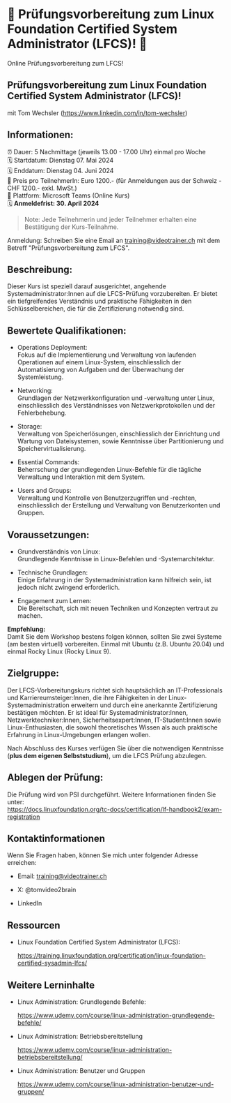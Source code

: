 # 📢 Prüfungsvorbereitung zum Linux Foundation Certified System Administrator (LFCS)! 📢
Online Prüfungsvorbereitung zum LFCS!

## Prüfungsvorbereitung zum Linux Foundation Certified System Administrator (LFCS)!
mit Tom Wechsler (https://www.linkedin.com/in/tom-wechsler)

## Informationen:
⏰ Dauer: 5 Nachmittage (jeweils 13.00 - 17.00 Uhr) einmal pro Woche  
🗓️ Startdatum: Dienstag 07. Mai 2024  
🗓️ Enddatum: Dienstag 04. Juni 2024  
💸 Preis pro TeilnehmerIn: Euro 1200.- (für Anmeldungen aus der Schweiz - CHF 1200.- exkl. MwSt.)  
📍 Plattform: Microsoft Teams (Online Kurs)  
🗓️ **Anmeldefrist: 30. April 2024**  

> Note: Jede Teilnehmerin und jeder Teilnehmer erhalten eine Bestätigung der Kurs-Teilnahme.

Anmeldung: Schreiben Sie eine Email an training@videotrainer.ch mit dem Betreff "Prüfungsvorbereitung zum LFCS".  

## Beschreibung:  
Dieser Kurs ist speziell darauf ausgerichtet, angehende Systemadministrator:Innen auf die LFCS-Prüfung vorzubereiten. Er bietet ein tiefgreifendes Verständnis und praktische Fähigkeiten in den Schlüsselbereichen, die für die Zertifizierung notwendig sind.

## Bewertete Qualifikationen:  
- Operations Deployment:  
  Fokus auf die Implementierung und Verwaltung von laufenden Operationen auf einem Linux-System, einschliesslich der Automatisierung von Aufgaben und der Überwachung der Systemleistung.

- Networking:  
  Grundlagen der Netzwerkkonfiguration und -verwaltung unter Linux, einschliesslich des Verständnisses von Netzwerkprotokollen und der Fehlerbehebung.

- Storage:  
  Verwaltung von Speicherlösungen, einschliesslich der Einrichtung und Wartung von Dateisystemen, sowie Kenntnisse über Partitionierung und Speichervirtualisierung.

- Essential Commands:  
  Beherrschung der grundlegenden Linux-Befehle für die tägliche Verwaltung und Interaktion mit dem System.

- Users and Groups:  
  Verwaltung und Kontrolle von Benutzerzugriffen und -rechten, einschliesslich der Erstellung und Verwaltung von Benutzerkonten und Gruppen.

## Voraussetzungen:  
- Grundverständnis von Linux:  
  Grundlegende Kenntnisse in Linux-Befehlen und -Systemarchitektur.

- Technische Grundlagen:  
  Einige Erfahrung in der Systemadministration kann hilfreich sein, ist jedoch nicht zwingend erforderlich.

- Engagement zum Lernen:  
  Die Bereitschaft, sich mit neuen Techniken und Konzepten vertraut zu machen.

**Empfehlung:**  
Damit Sie dem Workshop bestens folgen können, sollten Sie zwei Systeme (am besten virtuell) vorbereiten. Einmal mit Ubuntu (z.B. Ubuntu 20.04) und einmal Rocky Linux (Rocky Linux 9).

## Zielgruppe:  
Der LFCS-Vorbereitungskurs richtet sich hauptsächlich an IT-Professionals und Karriereumsteiger:Innen, die ihre Fähigkeiten in der Linux-Systemadministration erweitern und durch eine anerkannte Zertifizierung bestätigen möchten. Er ist ideal für Systemadministrator:Innen, Netzwerktechniker:Innen, Sicherheitsexpert:Innen, IT-Student:Innen sowie Linux-Enthusiasten, die sowohl theoretisches Wissen als auch praktische Erfahrung in Linux-Umgebungen erlangen wollen.  

Nach Abschluss des Kurses verfügen Sie über die notwendigen Kenntnisse (**plus dem eigenen Selbststudium**), um die LFCS Prüfung abzulegen.

## Ablegen der Prüfung:  
Die Prüfung wird von PSI durchgeführt. Weitere Informationen finden Sie unter:  
https://docs.linuxfoundation.org/tc-docs/certification/lf-handbook2/exam-registration

## Kontaktinformationen  
Wenn Sie Fragen haben, können Sie mich unter folgender Adresse erreichen:

- Email: training@videotrainer.ch

- X: @tomvideo2brain

- LinkedIn

## Ressourcen  
- Linux Foundation Certified System Administrator (LFCS):

  https://training.linuxfoundation.org/certification/linux-foundation-certified-sysadmin-lfcs/

## Weitere Lerninhalte  
- Linux Administration: Grundlegende Befehle:

  https://www.udemy.com/course/linux-administration-grundlegende-befehle/

- Linux Administration: Betriebsbereitstellung  

  https://www.udemy.com/course/linux-administration-betriebsbereitstellung/

- Linux Administration: Benutzer und Gruppen

  https://www.udemy.com/course/linux-administration-benutzer-und-gruppen/
